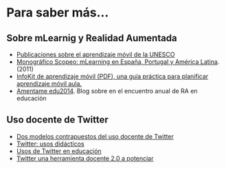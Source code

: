 # Para saber más...

## **Sobre mLearnig y Realidad Aumentada**

*   [Publicaciones sobre el aprendizaje móvil de la UNESCO](http://www.unesco.org/new/es/unesco/themes/icts/m4ed/mobile-learning-resources/unescomobilelearningseries/)
*   [Monográfico Scopeo: mLearning en España, Portugal y América Latina](http://scopeo.usal.es/wp-content/uploads/2013/04/scopeom003.pdf). (2011)
*   [InfoKit de aprendizaje móvil (PDF), una guía práctica para planificar aprendizaje móvil aula.](http://goo.gl/SZSZGV)
*   [Amentame edu2014](http://blogs.ciberespiral.org/aumentame14/). Blog sobre en el encuentro anual de RA en educación

## Uso docente de Twitter

*   [Dos modelos contrapuestos del uso docente de Twitter](http://www.xarxatic.com/dos-modelos-contrapuestos-para-el-uso-docente-de-twitter/)
*   [Twitter: usos didácticos](http://www.slideshare.net/Ivonenz/usos-de-twitter-5229822?qid=6755c36e-169b-4a18-8a98-7a8acc3975c9&v=qf1&b=&from_search=3)
*   [Usos de Twitter en educación](http://www.eduteka.org/TwitterEducacion.php)
*   [Twitter una herramienta docente 2.0 a potenciar](http://www.xarxatic.com/twitter-una-herramienta-docente-2-0-a-potenciar/)
